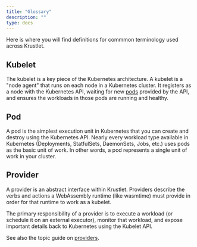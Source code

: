 ```yaml
---
title: "Glossary"
description: ""
type: docs
---
```


Here is where you will find definitions for commmon terminology used across
Krustlet.

## Kubelet

The kubelet is a key piece of the Kubernetes architecture. A kubelet is a "node
agent" that runs on each node in a Kubernetes cluster. It registers as a node
with the Kubernetes API, waiting for new [pods](#pod) provided by the API, and
ensures the workloads in those pods are running and healthy.

## Pod

A pod is the simplest execution unit in Kubernetes that you can create and
destroy using the Kubernetes API. Nearly every workload type available in
Kubernetes (Deployments, StatfulSets, DaemonSets, Jobs, etc.) uses pods as the
basic unit of work. In other words, a pod represents a single unit of work in
your cluster.

## Provider

A provider is an abstract interface within Krustlet. Providers describe the
verbs and actions a WebAssembly runtime (like wasmtime) must provide in order
for that runtime to work as a kubelet.

The primary responsibility of a provider is to execute a workload (or schedule
it on an external executor), monitor that workload, and expose important details
back to Kubernetes using the Kubelet API.

See also the topic guide on [providers](providers.md).
